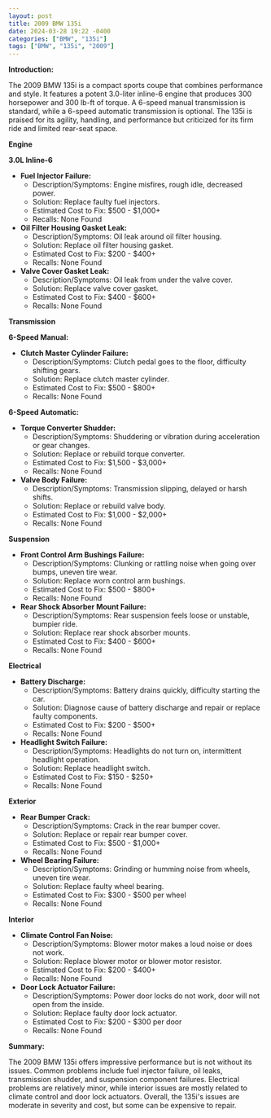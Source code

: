 ```yaml
---
layout: post
title: 2009 BMW 135i
date: 2024-03-28 19:22 -0400
categories: ["BMW", "135i"]
tags: ["BMW", "135i", "2009"]
---
```

**Introduction:**

The 2009 BMW 135i is a compact sports coupe that combines performance and style. It features a potent 3.0-liter inline-6 engine that produces 300 horsepower and 300 lb-ft of torque. A 6-speed manual transmission is standard, while a 6-speed automatic transmission is optional. The 135i is praised for its agility, handling, and performance but criticized for its firm ride and limited rear-seat space.

**Engine**

**3.0L Inline-6**

* **Fuel Injector Failure:**
  * Description/Symptoms: Engine misfires, rough idle, decreased power.
  * Solution: Replace faulty fuel injectors.
  * Estimated Cost to Fix: $500 - $1,000+
  * Recalls: None Found
* **Oil Filter Housing Gasket Leak:**
  * Description/Symptoms: Oil leak around oil filter housing.
  * Solution: Replace oil filter housing gasket.
  * Estimated Cost to Fix: $200 - $400+
  * Recalls: None Found
* **Valve Cover Gasket Leak:**
  * Description/Symptoms: Oil leak from under the valve cover.
  * Solution: Replace valve cover gasket.
  * Estimated Cost to Fix: $400 - $600+
  * Recalls: None Found

**Transmission**

**6-Speed Manual:**

* **Clutch Master Cylinder Failure:**
  * Description/Symptoms: Clutch pedal goes to the floor, difficulty shifting gears.
  * Solution: Replace clutch master cylinder.
  * Estimated Cost to Fix: $500 - $800+
  * Recalls: None Found

**6-Speed Automatic:**

* **Torque Converter Shudder:**
  * Description/Symptoms: Shuddering or vibration during acceleration or gear changes.
  * Solution: Replace or rebuild torque converter.
  * Estimated Cost to Fix: $1,500 - $3,000+
  * Recalls: None Found
* **Valve Body Failure:**
  * Description/Symptoms: Transmission slipping, delayed or harsh shifts.
  * Solution: Replace or rebuild valve body.
  * Estimated Cost to Fix: $1,000 - $2,000+
  * Recalls: None Found

**Suspension**

* **Front Control Arm Bushings Failure:**
  * Description/Symptoms: Clunking or rattling noise when going over bumps, uneven tire wear.
  * Solution: Replace worn control arm bushings.
  * Estimated Cost to Fix: $500 - $800+
  * Recalls: None Found
* **Rear Shock Absorber Mount Failure:**
  * Description/Symptoms: Rear suspension feels loose or unstable, bumpier ride.
  * Solution: Replace rear shock absorber mounts.
  * Estimated Cost to Fix: $400 - $600+
  * Recalls: None Found

**Electrical**

* **Battery Discharge:**
  * Description/Symptoms: Battery drains quickly, difficulty starting the car.
  * Solution: Diagnose cause of battery discharge and repair or replace faulty components.
  * Estimated Cost to Fix: $200 - $500+
  * Recalls: None Found
* **Headlight Switch Failure:**
  * Description/Symptoms: Headlights do not turn on, intermittent headlight operation.
  * Solution: Replace headlight switch.
  * Estimated Cost to Fix: $150 - $250+
  * Recalls: None Found

**Exterior**

* **Rear Bumper Crack:**
  * Description/Symptoms: Crack in the rear bumper cover.
  * Solution: Replace or repair rear bumper cover.
  * Estimated Cost to Fix: $500 - $1,000+
  * Recalls: None Found
* **Wheel Bearing Failure:**
  * Description/Symptoms: Grinding or humming noise from wheels, uneven tire wear.
  * Solution: Replace faulty wheel bearing.
  * Estimated Cost to Fix: $300 - $500 per wheel
  * Recalls: None Found

**Interior**

* **Climate Control Fan Noise:**
  * Description/Symptoms: Blower motor makes a loud noise or does not work.
  * Solution: Replace blower motor or blower motor resistor.
  * Estimated Cost to Fix: $200 - $400+
  * Recalls: None Found
* **Door Lock Actuator Failure:**
  * Description/Symptoms: Power door locks do not work, door will not open from the inside.
  * Solution: Replace faulty door lock actuator.
  * Estimated Cost to Fix: $200 - $300 per door
  * Recalls: None Found

**Summary:**

The 2009 BMW 135i offers impressive performance but is not without its issues. Common problems include fuel injector failure, oil leaks, transmission shudder, and suspension component failures. Electrical problems are relatively minor, while interior issues are mostly related to climate control and door lock actuators. Overall, the 135i's issues are moderate in severity and cost, but some can be expensive to repair.
